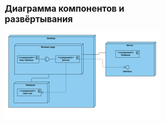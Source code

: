 # Диаграмма компонентов и развёртывания  

![Диаграмма компонентов и развёртывания](https://github.com/Shweedes/NextPizza/blob/main/diagrams/images/DeploymentDiagram.png) 

